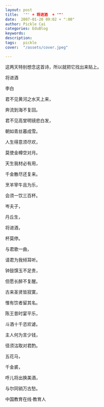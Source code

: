 ```yaml
---
layout: post  
title:  '"' + 将进酒  + '"'
date:  2007-01-20 09:02 + ":00" 
author: Pickle Cai  
categories: EduBlog  
keywords: 
description:   
tags:	pickle   
cover:  "/assets/cover.jpeg"  

---  
```

    
这两天特别想念这首诗，所以就把它找出来贴上。







将进酒



李白



君不见黄河之水天上来，



奔流到海不复回。



君不见高堂明镜悲白发，



朝如青丝暮成雪。



人生得意须尽欢，



莫使金樽空对月。



天生我材必有用，



千金散尽还复来。



烹羊宰牛且为乐，



会须一饮三百杯。



岑夫子，



丹丘生，



将进酒，



杯莫停。



与君歌一曲，



请君为我倾耳听。



钟鼓馔玉不足贵，



但愿长醉不复醒。



古来圣贤皆寂寞，



惟有饮者留其名。



陈王昔时宴平乐，



斗酒十千恣欢谑。



主人何为言少钱，



径须沽取对君酌。



五花马，



千金裘，



呼儿将出换美酒，



与尔同销万古愁。



		    
 中国教育在线·教育人

